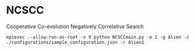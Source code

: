 # NCSCC
Cooperative Co-evolution Negatively Correlative Search
```
mpiexec --allow-run-as-root -n 9 python NCSCCmain.py -e 1 -g Alien -c ./configurations/sample_configuration.json -r Alien1
```
